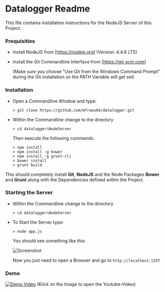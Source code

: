 # Datalogger Readme

This file contains installation instructions for the NodeJS Server of this Project.

### Prequisities

* Install NodeJS from [https://nodejs.org] (Version: 4.4.6 LTS)
* Install the Git Commandline Interface from [https://git-scm.com]

  (Make sure you choose "Use Git from the Windows Command Prompt" during the Git    installation so the PATH Variable will get set)

### Installation
* Open a Commandline Window and type:
  ```
  > git clone https://github.com/mfraas64/datalogger.git
  ```
* Within the Commandline change to the directory
  ```
  > cd datalogger\NodeServer
  ```

  Then execute the following commands:
  ```
  > npm install
  > npm install -g bower
  > npm install -g grunt-cli
  > bower install
  > grunt build
  ```

This should completely install **Git**, **NodeJS** and the Node Packages **Bower** and **Grunt** along with the Dependencies defined within the Project.


### Starting the Server
* Within the Commandline change to the directory
  ```
  > cd datalogger\NodeServer
  ```
* To Start the Server type:
  ```
  > node app.js
  ```

  You should see something like this:

  ![Screenshot](https://github.com/mfraas64/datalogger/raw/master/NodeServer/screenshot.png "Screenshot")


  Now you just need to open a Browser and go to
  `http://localhost:1337`


### Demo
[![Demo Video](http://img.youtube.com/vi/6nHwBDlBYts/0.jpg)](http://www.youtube.com/watch?v=6nHwBDlBYts)
  (Klick on the Image to open the Youtube-Video)

